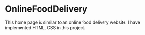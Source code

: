 # OnlineFoodDelivery
This home page is similar to an online food delivery website. I have implemented HTML, CSS in this project.
